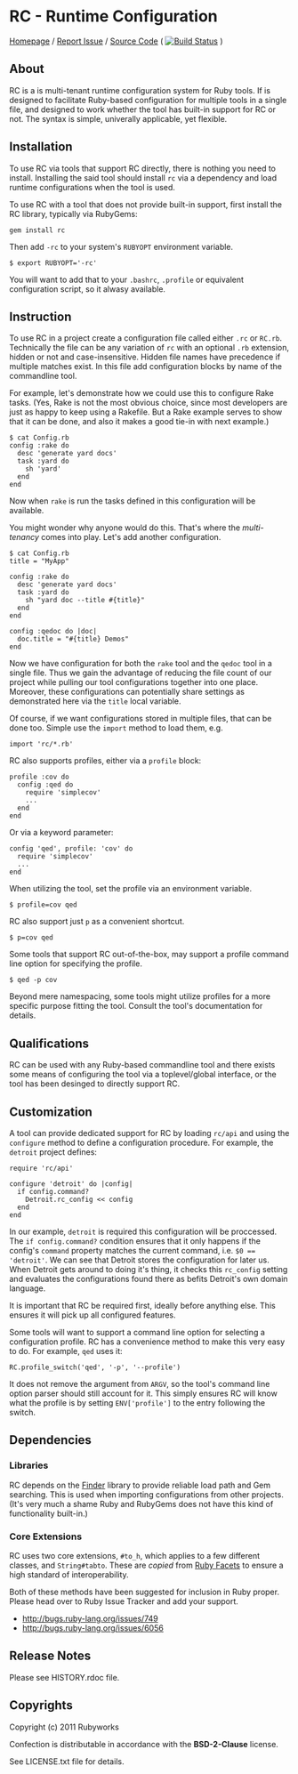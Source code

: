 # RC - Runtime Configuration

[Homepage](http://rubyworks.github.com/rc) /
[Report Issue](http://github.com/rubyworks/rc/issues) /
[Source Code](http://github.com/rubyworks/rc)
( [![Build Status](https://secure.travis-ci.org/rubyworks/rc.png)](http://travis-ci.org/rubyworks/rc) )


## About

RC is a is multi-tenant runtime configuration system for Ruby tools.
If is designed to facilitate Ruby-based configuration for multiple
tools in a single file, and designed to work whether the tool
has built-in support for RC or not. The syntax is simple, univerally
applicable, yet flexible.


## Installation

To use RC via tools that support RC directly, there is nothing you need to
install. Installing the said tool should install `rc` via a dependency and
load runtime configurations when the tool is used.

To use RC with a tool that does not provide built-in support, first install
the RC library, typically via RubyGems:

    gem install rc

Then add `-rc` to your system's `RUBYOPT` environment variable.

    $ export RUBYOPT='-rc'

You will want to add that to your `.bashrc`, `.profile` or equivalent configuration
script, so it alwasy available.


## Instruction

To use RC in a project create a configuration file called either `.rc` or `RC.rb`. 
Technically the file can be any variation of `rc` with an optional `.rb` extension,
hidden or not and case-insensitive. Hidden file names have precedence if multiple
matches exist. In this file add configuration blocks by name of the commandline tool.

For example, let's demonstrate how we could use this to configure Rake tasks.
(Yes, Rake is not the most obvious choice, since most developers are just as happy
to keep using a Rakefile. But a Rake example serves to show that it can be done,
and also it makes a good tie-in with next example.)

    $ cat Config.rb
    config :rake do
      desc 'generate yard docs'
      task :yard do
        sh 'yard'
      end
    end

Now when `rake` is run the tasks defined in this configuration will be available.

You might wonder why anyone would do this. That's where the *multi-tenancy*
comes into play. Let's add another configuration.

    $ cat Config.rb
    title = "MyApp"

    config :rake do
      desc 'generate yard docs'
      task :yard do
        sh "yard doc --title #{title}"
      end
    end

    config :qedoc do |doc|
      doc.title = "#{title} Demos"
    end

Now we have configuration for both the `rake` tool and the `qedoc` tool in
a single file. Thus we gain the advantage of reducing the file count of our 
project while pulling our tool configurations together into one place.
Moreover, these configurations can potentially share settings as demonstrated
here via the `title` local variable.

Of course, if we want configurations stored in multiple files, that can be done
too. Simple use the `import` method to load them, e.g.

    import 'rc/*.rb'

RC also supports profiles, either via a `profile` block:

    profile :cov do
      config :qed do
        require 'simplecov'
        ...
      end
    end

Or via a keyword parameter:

    config 'qed', profile: 'cov' do
      require 'simplecov'
      ...
    end

When utilizing the tool, set the profile via an environment variable.

    $ profile=cov qed

RC also support just `p` as a convenient shortcut.

    $ p=cov qed

Some tools that support RC out-of-the-box, may support a profile command
line option for specifying the profile.

    $ qed -p cov

Beyond mere namespacing, some tools might utilize profiles for a more specific
purpose fitting the tool. Consult the tool's documentation for details.


## Qualifications

RC can be used with any Ruby-based commandline tool and there exists some
means of configuring the tool via a toplevel/global interface, or the tool
has been desinged to directly support RC.


## Customization

A tool can provide dedicated support for RC by loading `rc/api` and using the
`configure` method to define a configuration procedure. For example, 
the `detroit` project defines:

    require 'rc/api'

    configure 'detroit' do |config|
      if config.command?
        Detroit.rc_config << config
      end
    end

In our example, `detroit` is required this configuration will be proccessed.
The `if config.command?` condition ensures that it only happens if the config's
`command` property matches the current command, i.e. `$0 == 'detroit'`. We can
see that Detroit stores the configuration for later us. When Detroit gets
around to doing it's thing, it checks this `rc_config` setting and evaluates
the configurations found there as befits Detroit's own domain language.

It is important that RC be required first, ideally before anything else. This
ensures it will pick up all configured features.

Some tools will want to support a command line option for selecting a 
configuration profile. RC has a convenience method to make this very
easy to do. For example, `qed` uses it:

    RC.profile_switch('qed', '-p', '--profile')

It does not remove the argument from `ARGV`, so the tool's command line option
parser should still account for it. This simply ensures RC will know what the
profile is by setting `ENV['profile']` to the entry following the switch.


## Dependencies

### Libraries

RC depends on the [Finder](http://rubyworks.github.com/finder) library
to provide reliable load path and Gem searching. This is used when importing
configurations from other projects. (It's very much a shame Ruby and RubyGems
does not have this kind of functionality built-in.)

### Core Extensions

RC uses two core extensions, `#to_h`, which applies to a few different
classes, and `String#tabto`. These are *copied* from
[Ruby Facets](http://rubyworks.github.com/facets) to ensure a high
standard of interoperability.

Both of these methods have been suggested for inclusion in Ruby proper.
Please head over to Ruby Issue Tracker and add your support.

* http://bugs.ruby-lang.org/issues/749
* http://bugs.ruby-lang.org/issues/6056


## Release Notes

Please see HISTORY.rdoc file.


## Copyrights

Copyright (c) 2011 Rubyworks

Confection is distributable in accordance with the **BSD-2-Clause** license.

See LICENSE.txt file for details.

